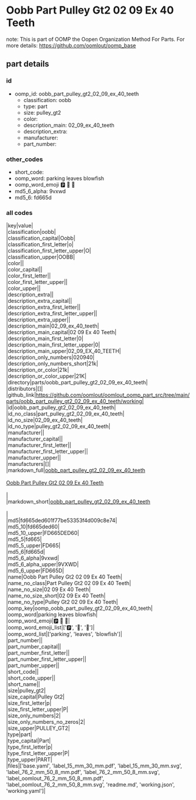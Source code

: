 # Oobb Part Pulley Gt2 02 09 Ex 40 Teeth  

note: This is part of OOMP the Oopen Organization Method For Parts. For more details: https://github.com/oomlout/oomp_base

##  part details





### id
* oomp_id: oobb_part_pulley_gt2_02_09_ex_40_teeth
  * classification: oobb
  * type: part
  * size: pulley_gt2
  * color: 
  * description_main: 02_09_ex_40_teeth
  * description_extra: 
  * manufacturer: 
  * part_number: 

### other_codes
* short_code: 
* oomp_word: parking leaves blowfish
* oomp_word_emoji :parking: :leaves: :blowfish:
* md5_6_alpha: 9vxwd
* md5_6: fd665d

### all codes 
|key|value|  
|classification|oobb|  
|classification_capital|Oobb|  
|classification_first_letter|o|  
|classification_first_letter_upper|O|  
|classification_upper|OOBB|  
|color||  
|color_capital||  
|color_first_letter||  
|color_first_letter_upper||  
|color_upper||  
|description_extra||  
|description_extra_capital||  
|description_extra_first_letter||  
|description_extra_first_letter_upper||  
|description_extra_upper||  
|description_main|02_09_ex_40_teeth|  
|description_main_capital|02 09 Ex 40 Teeth|  
|description_main_first_letter|0|  
|description_main_first_letter_upper|0|  
|description_main_upper|02_09_EX_40_TEETH|  
|description_only_numbers|020940|  
|description_only_numbers_short|21k|  
|description_or_color|21k|  
|description_or_color_upper|21K|  
|directory|parts/oobb_part_pulley_gt2_02_09_ex_40_teeth|  
|distributors|[]|  
|github_link|https://github.com/oomlout/oomlout_oomp_part_src/tree/main/parts/oobb_part_pulley_gt2_02_09_ex_40_teeth/working|  
|id|oobb_part_pulley_gt2_02_09_ex_40_teeth|  
|id_no_class|part_pulley_gt2_02_09_ex_40_teeth|  
|id_no_size|02_09_ex_40_teeth|  
|id_no_type|pulley_gt2_02_09_ex_40_teeth|  
|manufacturer||  
|manufacturer_capital||  
|manufacturer_first_letter||  
|manufacturer_first_letter_upper||  
|manufacturer_upper||  
|manufacturers|[]|  
|markdown_full|[oobb_part_pulley_gt2_02_09_ex_40_teeth](https://github.com/oomlout/oomlout_oomp_part_src/tree/main/parts/oobb_part_pulley_gt2_02_09_ex_40_teeth/working)<br>[](https://github.com/oomlout/oomlout_oomp_part_src/tree/main/parts/oobb_part_pulley_gt2_02_09_ex_40_teeth/working)<br>[Oobb Part Pulley Gt2 02 09 Ex 40 Teeth](https://github.com/oomlout/oomlout_oomp_part_src/tree/main/parts/oobb_part_pulley_gt2_02_09_ex_40_teeth/working)<br><br>|  
|markdown_short|[oobb_part_pulley_gt2_02_09_ex_40_teeth](https://github.com/oomlout/oomlout_oomp_part_src/tree/main/parts/oobb_part_pulley_gt2_02_09_ex_40_teeth/working)<br><br>|  
|md5|fd665ded601f77be53353f4d009c8e74|  
|md5_10|fd665ded60|  
|md5_10_upper|FD665DED60|  
|md5_5|fd665|  
|md5_5_upper|FD665|  
|md5_6|fd665d|  
|md5_6_alpha|9vxwd|  
|md5_6_alpha_upper|9VXWD|  
|md5_6_upper|FD665D|  
|name|Oobb Part Pulley Gt2 02 09 Ex 40 Teeth|  
|name_no_class|Part Pulley Gt2 02 09 Ex 40 Teeth|  
|name_no_size|02 09 Ex 40 Teeth|  
|name_no_size_short|02 09 Ex 40 Teeth|  
|name_no_type|Pulley Gt2 02 09 Ex 40 Teeth|  
|oomp_key|oomp_oobb_part_pulley_gt2_02_09_ex_40_teeth|  
|oomp_word|parking leaves blowfish|  
|oomp_word_emoji|:parking: :leaves: :blowfish:|  
|oomp_word_emoji_list|[':parking:', ':leaves:', ':blowfish:']|  
|oomp_word_list|['parking', 'leaves', 'blowfish']|  
|part_number||  
|part_number_capital||  
|part_number_first_letter||  
|part_number_first_letter_upper||  
|part_number_upper||  
|short_code||  
|short_code_upper||  
|short_name||  
|size|pulley_gt2|  
|size_capital|Pulley Gt2|  
|size_first_letter|p|  
|size_first_letter_upper|P|  
|size_only_numbers|2|  
|size_only_numbers_no_zeros|2|  
|size_upper|PULLEY_GT2|  
|type|part|  
|type_capital|Part|  
|type_first_letter|p|  
|type_first_letter_upper|P|  
|type_upper|PART|  
|files|['base.yaml', 'label_15_mm_30_mm.pdf', 'label_15_mm_30_mm.svg', 'label_76_2_mm_50_8_mm.pdf', 'label_76_2_mm_50_8_mm.svg', 'label_oomlout_76_2_mm_50_8_mm.pdf', 'label_oomlout_76_2_mm_50_8_mm.svg', 'readme.md', 'working.json', 'working.yaml']|  
